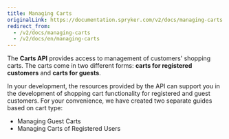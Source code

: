 ```yaml
---
title: Managing Carts
originalLink: https://documentation.spryker.com/v2/docs/managing-carts
redirect_from:
  - /v2/docs/managing-carts
  - /v2/docs/en/managing-carts
---
```


The **Carts API** provides access to management of customers' shopping carts. The carts come in two different forms: **carts for registered customers** and **carts for guests**.

In your development, the resources provided by the API can support you in the development of shopping cart functionality for registered and guest customers.
For your convenience, we have created two separate guides based on cart type:

* Managing Guest Carts
* Managing Carts of Registered Users
